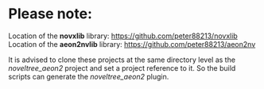 # Please note:

Location of the  **novxlib**  library: https://github.com/peter88213/novxlib
Location of the **aeon2nvlib** library: https://github.com/peter88213/aeon2nv

It is advised to clone these projects at the same directory level as the  *noveltree_aeon2*  project and set a project reference to it. So the build scripts can generate the  *noveltree_aeon2*  plugin.

